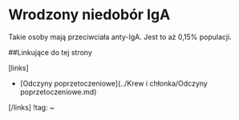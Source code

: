 # Wrodzony niedobór IgA

Takie osoby mają przeciwciała anty-IgA. Jest to aż 0,15% populacji.



##Linkujące do tej strony

[links]

- [Odczyny poprzetoczeniowe](../Krew i chłonka/Odczyny poprzetoczeniowe.md)


[/links]
!tag:
~

